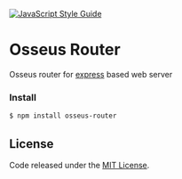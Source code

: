 [![JavaScript Style Guide](https://cdn.rawgit.com/standard/standard/master/badge.svg)](https://github.com/standard/standard)

# Osseus Router

Osseus router for [express](https://github.com/expressjs/express) based web server

### Install
```bash
$ npm install osseus-router
```

## License
Code released under the [MIT License](https://github.com/colucom/osseus-router/blob/master/LICENSE).
